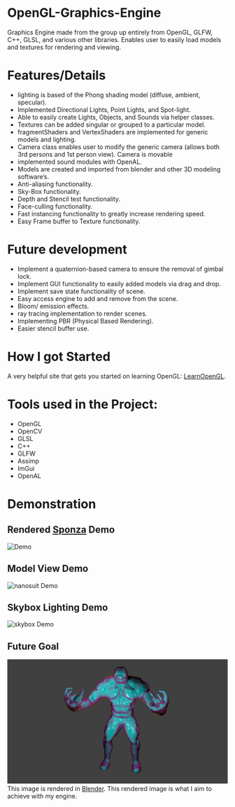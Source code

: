
# OpenGL-Graphics-Engine
Graphics Engine made from the group up entirely from OpenGL, GLFW, C++, GLSL, and various other libraries. Enables user to easily load models and textures for rendering and viewing.

# Features/Details
* lighting is based of the Phong shading model (diffuse, ambient, specular).
* Implemented Directional Lights, Point Lights, and Spot-light.
* Able to easily create Lights, Objects, and Sounds via helper classes.
* Textures can be added singular or grouped to a particular model.
* fragmentShaders and VertexShaders are implemented for generic models and lighting.
* Camera class enables user to modify the generic camera (allows both 3rd persons and 1st person view). Camera is movable
* implemented sound modules with OpenAL.
* Models are created and imported from blender and other 3D modeling software’s.
* Anti-aliasing functionality.
* Sky-Box functionality.
* Depth and Stencil test functionality.
* Face-culling functionality.
* Fast instancing functionality to greatly increase rendering speed.
* Easy Frame buffer to Texture functionality.

# Future development
* Implement a quaternion-based camera to ensure the removal of gimbal lock. 
* Implement GUI functionality to easily added models via drag and drop.
* Implement save state functionality of scene.
* Easy access engine to add and remove from the scene.
* Bloom/ emission effects.
* ray tracing implementation to render scenes.
* Implementing PBR (Physical Based Rendering).
* Easier stencil buffer use.

# How I got Started
A very helpful site that gets you started on learning OpenGL: [LearnOpenGL](https://learnopengl.com/).

# Tools used in the Project:
* OpenGL
* OpenCV
* GLSL
* C++
* GLFW
* Assimp
* ImGui
* OpenAL

# Demonstration

## Rendered [Sponza](https://github.com/KhronosGroup/glTF-Sample-Models/tree/master/2.0/Sponza) Demo
![Demo](git_resources/graphics_engine_demo.gif)

## Model View Demo
![nanosuit Demo](git_resources/graphics_engine_demo_model.gif)

## Skybox Lighting Demo
![skybox Demo](git_resources/graphics_engine_demo_skybox.gif)

## Future Goal
![model](git_resources/anatomy_proj.png)
This image is rendered in [Blender](https://www.blender.org/). This rendered image is what I aim to achieve with my engine.

